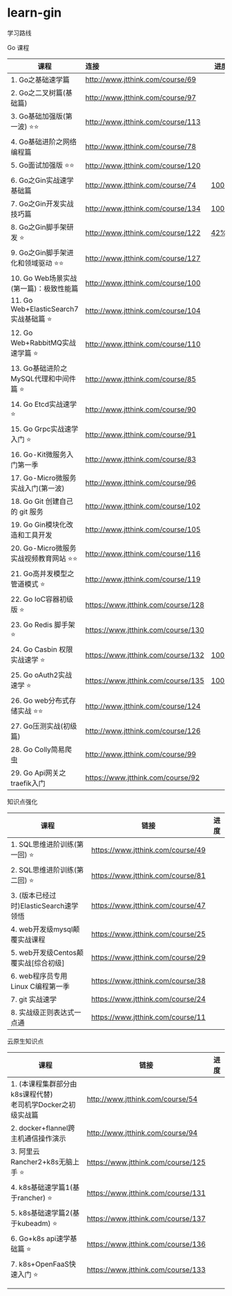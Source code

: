 # learn-gin

学习路线

Go 课程

| 课程                                   | 连接                               | 进度                                                         |
| -------------------------------------- | :--------------------------------- | ------------------------------------------------------------ |
| 1. Go之基础速学篇                      | http://www.jtthink.com/course/69   |                                                              |
| 2. Go之二叉树篇(基础篇)                | http://www.jtthink.com/course/97   |                                                              |
| 3. Go基础加强版(第一波) ⭐️⭐️             | http://www.jtthink.com/course/113  |                                                              |
| 4. Go基础进阶之网络编程篇              | http://www.jtthink.com/course/78   |                                                              |
| 5. Go面试加强版  ⭐️⭐️                    | http://www.jtthink.com/course/120  |                                                              |
| 6. Go之Gin实战速学基础篇               | http://www.jtthink.com/course/74   | [100%](https://github.com/custer-go/learn-gin/tree/main/01.gin-basic) |
| 7. Go之Gin开发实战技巧篇               | http://www.jtthink.com/course/134  | [100%](https://github.com/custer-go/learn-gin/tree/main/02.gin-skill) |
| 8. Go之Gin脚手架研发 ⭐️                 | http://www.jtthink.com/course/122  | [42%](https://github.com/custer-go/learn-gin/tree/main/05.gin-up) |
| 9. Go之Gin脚手架进化和领域驱动 ⭐️⭐️      | http://www.jtthink.com/course/127  |                                                              |
| 10. Go Web场景实战(第一篇)：极致性能篇 | http://www.jtthink.com/course/100  |                                                              |
| 11. Go Web+ElasticSearch7实战基础篇 ⭐️  | http://www.jtthink.com/course/104  |                                                              |
| 12. Go Web+RabbitMQ实战速学篇 ⭐️        | http://www.jtthink.com/course/110  |                                                              |
| 13. Go基础进阶之MySQL代理和中间件篇 ⭐️  | http://www.jtthink.com/course/85   |                                                              |
| 14. Go Etcd实战速学 ⭐️                  | http://www.jtthink.com/course/90   |                                                              |
| 15. Go Grpc实战速学入门 ⭐️              | http://www.jtthink.com/course/91   |                                                              |
| 16. Go-Kit微服务入门第一季             | http://www.jtthink.com/course/83   |                                                              |
| 17. Go-Micro微服务实战入门(第一波)     | http://www.jtthink.com/course/96   |                                                              |
| 18. Go Git 创建自己的 git 服务         | http://www.jtthink.com/course/102  |                                                              |
| 19. Go Gin模块化改造和工具开发         | http://www.jtthink.com/course/105  |                                                              |
| 20. Go-Micro微服务实战视频教育网站 ⭐️⭐️  | http://www.jtthink.com/course/116  |                                                              |
| 21. Go高并发模型之管道模式 ⭐️           | http://www.jtthink.com/course/119  |                                                              |
| 22. Go IoC容器初级版 ⭐️                 | https://www.jtthink.com/course/128 |                                                              |
| 23. Go Redis 脚手架 ⭐️                  | https://www.jtthink.com/course/130 |                                                              |
| 24. Go Casbin 权限实战速学 ⭐️           | https://www.jtthink.com/course/132 | [100%](https://github.com/custer-go/learn-gin/tree/main/03.gin-casbin) |
| 25. Go oAuth2实战速学 ⭐️                | https://www.jtthink.com/course/135 | [100%](https://github.com/custer-go/learn-gin/tree/main/04.gin-oauth2) |
| 26. Go web分布式存储实战 ⭐️⭐️            | http://www.jtthink.com/course/124  |                                                              |
| 27. Go压测实战(初级篇)                 | http://www.jtthink.com/course/126  |                                                              |
| 28. Go Colly简易爬虫                   | http://www.jtthink.com/course/99   |                                                              |
| 29. Go Api网关之traefik入门            | https://www.jtthink.com/course/92  |                                                              |

知识点强化

| 课程                                   | 链接                              | 进度 |
| -------------------------------------- | --------------------------------- | ---- |
| 1. SQL思维进阶训练(第一回) ⭐️           | https://www.jtthink.com/course/49 |      |
| 2. SQL思维进阶训练(第二回) ⭐️           | https://www.jtthink.com/course/81 |      |
| 3. (版本已经过时)ElasticSearch速学领悟 | https://www.jtthink.com/course/47 |      |
| 4. web开发级mysql颠覆实战课程          | https://www.jtthink.com/course/25 |      |
| 5. web开发级Centos颠覆实战[综合初级]   | https://www.jtthink.com/course/29 |      |
| 6. web程序员专用Linux C编程第一季      | https://www.jtthink.com/course/38 |      |
| 7. git 实战速学                        | https://www.jtthink.com/course/24 |      |
| 8. 实战级正则表达式一点通              | https://www.jtthink.com/course/11 |      |

云原生知识点

| 课程                                                         | 链接                               | 进度 |
| ------------------------------------------------------------ | ---------------------------------- | ---- |
| 1. (本课程集群部分由k8s课程代替)<br />老司机学Docker之初级实战篇 | http://www.jtthink.com/course/54   |      |
| 2. docker+flannel跨主机通信操作演示                          | http://www.jtthink.com/course/94   |      |
| 3. 阿里云Rancher2+k8s无脑上手   ⭐️                            | https://www.jtthink.com/course/125 |      |
| 4. k8s基础速学篇1(基于rancher)    ⭐️                          | https://www.jtthink.com/course/131 |      |
| 5. k8s基础速学篇2(基于kubeadm) ⭐️                             | https://www.jtthink.com/course/137 |      |
| 6. Go+k8s api速学基础篇                 ⭐️                    | https://www.jtthink.com/course/136 |      |
| 7. k8s+OpenFaaS快速入门              ⭐️                       | https://www.jtthink.com/course/133 |      |
|                                                              |                                    |      |
|                                                              |                                    |      |

